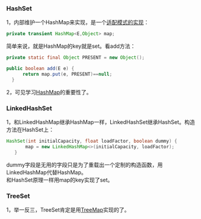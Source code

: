 ### HashSet
1，内部维护一个HashMap来实现，是一个[适配模式的实现](https://github.com/dchack/java_read_learn/blob/master/base/pattern/Adpater.md)：
```JAVA
private transient HashMap<E,Object> map;
```
简单来说，就是HashMap的key就是set。看add方法：

```JAVA
private static final Object PRESENT = new Object();

public boolean add(E e) {
      return map.put(e, PRESENT)==null;
  }
```
2，可见学习[HashMap](https://github.com/dchack/java_read_learn/blob/master/java/Java%20Collections%20Framework/Map.md#hashmap-linkedhashmap)的重要性了。

### LinkedHashSet
1，和LinkedHashMap继承HashMap一样，LinkedHashSet继承HashSet。构造方法在HashSet上：
```JAVA
HashSet(int initialCapacity, float loadFactor, boolean dummy) {
       map = new LinkedHashMap<>(initialCapacity, loadFactor);
   }
  ```
dummy字段是无用的字段只是为了重载出一个定制的构造函数，用LinkedHashMap代替HashMap。  
和HashSet原理一样用map的key实现了set。

### TreeSet
1，举一反三，TreeSet肯定是用[TreeMap](https://github.com/dchack/java_read_learn/blob/master/java/Java%20Collections%20Framework/Map.md#sortedmap-navigablemap-treemap)实现的了。
